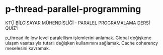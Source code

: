 # p-thread-parallel-programming

KTÜ BİLGİSAYAR MÜHENDİSLİĞİ - PARALEL PROGRAMALAMA DERSİ QUİZ'İ

p_thread ile low level paralellism işlemlerini anlamak. 
Global değişkene ulaşım vasıtasıyla tutarlı değişken kullanımını sağlamak.
Cache coherency meselesini kavramak.
